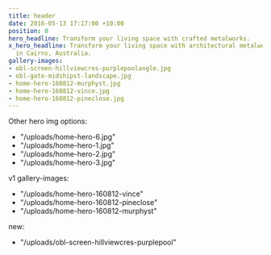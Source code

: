 ```yaml
---
title: header
date: 2016-05-13 17:17:00 +10:00
position: 0
hero_headline: Transform your living space with crafted metalworks.
x_hero_headline: Transform your living space with architectural metalworks, crafted
  in Cairns, Australia.
gallery-images:
- obl-screen-hillviewcres-purplepoolangle.jpg
- obl-gate-midshipst-landscape.jpg
- home-hero-160812-murphyst.jpg
- home-hero-160812-vince.jpg
- home-hero-160812-pineclose.jpg
---
```


Other hero img options:
- "/uploads/home-hero-6.jpg"
- "/uploads/home-hero-1.jpg"
- "/uploads/home-hero-2.jpg"
- "/uploads/home-hero-3.jpg"

v1 gallery-images:
- "/uploads/home-hero-160812-vince"
- "/uploads/home-hero-160812-pineclose"
- "/uploads/home-hero-160812-murphyst"

new:
- "/uploads/obl-screen-hillviewcres-purplepool"
